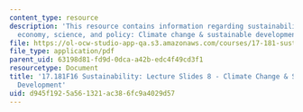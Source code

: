 ```yaml
---
content_type: resource
description: 'This resource contains information regarding sustainability: political
  economy, science, and policy: Climate change & sustainable development.'
file: https://ol-ocw-studio-app-qa.s3.amazonaws.com/courses/17-181-sustainability-political-economy-science-and-policy-fall-2016/d945f1925a561321ac386fc9a4029d57_MIT17_181F16_Week8.pdf
file_type: application/pdf
parent_uid: 63198d81-fd9d-0dca-a42b-edc4f49cd3f1
resourcetype: Document
title: '17.181F16 Sustainability: Lecture Slides 8 - Climate Change & Sustainable
  Development'
uid: d945f192-5a56-1321-ac38-6fc9a4029d57
---
```


